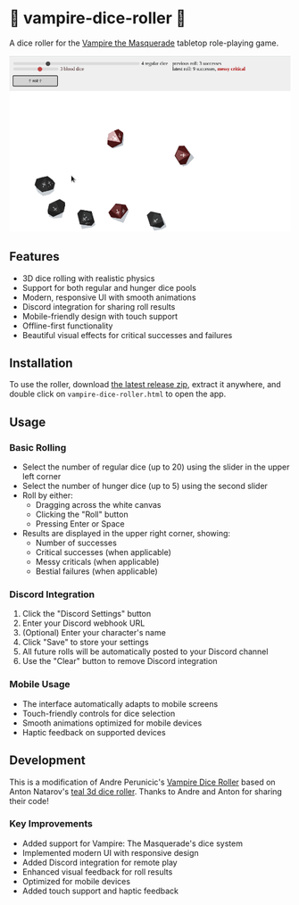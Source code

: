 # :vampire: vampire-dice-roller :vampire:

A dice roller for the [Vampire the Masquerade](https://www.modiphius.net/collections/vampire-the-masquerade) tabletop role-playing game.

![An animation showing this app in action](./demo.gif)

## Features

- 3D dice rolling with realistic physics
- Support for both regular and hunger dice pools
- Modern, responsive UI with smooth animations
- Discord integration for sharing roll results
- Mobile-friendly design with touch support
- Offline-first functionality
- Beautiful visual effects for critical successes and failures

## Installation

To use the roller, download [the latest release zip](https://github.com/prncc/vampire-dice-roller/archive/v1.0.zip), extract it anywhere, and double click on `vampire-dice-roller.html` to open the app.

## Usage

### Basic Rolling
- Select the number of regular dice (up to 20) using the slider in the upper left corner
- Select the number of hunger dice (up to 5) using the second slider
- Roll by either:
  - Dragging across the white canvas
  - Clicking the "Roll" button
  - Pressing Enter or Space
- Results are displayed in the upper right corner, showing:
  - Number of successes
  - Critical successes (when applicable)
  - Messy criticals (when applicable)
  - Bestial failures (when applicable)

### Discord Integration
1. Click the "Discord Settings" button
2. Enter your Discord webhook URL
3. (Optional) Enter your character's name
4. Click "Save" to store your settings
5. All future rolls will be automatically posted to your Discord channel
6. Use the "Clear" button to remove Discord integration

### Mobile Usage
- The interface automatically adapts to mobile screens
- Touch-friendly controls for dice selection
- Smooth animations optimized for mobile devices
- Haptic feedback on supported devices

## Development

This is a modification of Andre Perunicic's [Vampire Dice Roller](https://github.com/prncc/vampire-dice-roller) based on Anton Natarov's [teal 3d dice roller](http://a.teall.info/dice/).
Thanks to Andre and Anton for sharing their code!

### Key Improvements
- Added support for Vampire: The Masquerade's dice system
- Implemented modern UI with responsive design
- Added Discord integration for remote play
- Enhanced visual feedback for roll results
- Optimized for mobile devices
- Added touch support and haptic feedback
